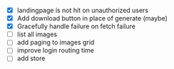 
- [X] landingpage is not hit on unauthorized users
- [X] Add download button in place of generate (maybe)
- [X] Gracefully handle failure on fetch failure
- [ ] list all images
- [ ] add paging to images grid
- [ ] improve login routing time
- [ ] add store